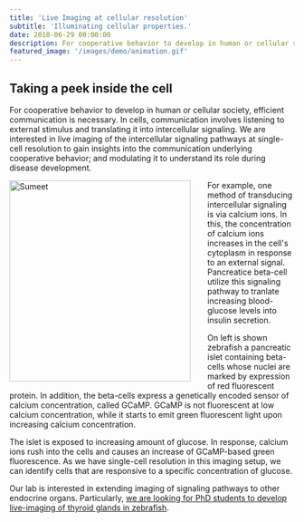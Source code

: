```yaml
---
title: 'Live Imaging at cellular resolution'
subtitle: 'Illuminating cellular properties.'
date: 2018-06-29 00:00:00
description: For cooperative behavior to develop in human or cellular society, efficient communication is necessary. In cells, communication involves listening to external stimulus and translating it into intercellular signaling. We are interested in live imaging of the intercellular signaling pathways at single-cell resolution to gain insights into the communication underlying cooperative behavior; and modulating it to understand its role during disease development.
featured_image: '/images/demo/animation.gif'
---
```


## Taking a peek inside the cell

For cooperative behavior to develop in human or cellular society, efficient communication is necessary. In cells, communication involves listening to external stimulus and translating it into intercellular signaling. We are interested in live imaging of the intercellular signaling pathways at single-cell resolution to gain insights into the communication underlying cooperative behavior; and modulating it to understand its role during disease development.

<img src="/images/demo/animation.gif" alt="Sumeet" style="float:left;width:320px;height:355px;margin:0px 30px 0px 0px"> 
For example, one method of transducing intercellular signaling is via calcium ions. In this, the concentration of calcium ions increases in the cell's cytoplasm in response to an external signal. Pancreatice beta-cell utilize this signaling pathway to tranlate increasing blood-glucose levels into insulin secretion. 

On left is shown zebrafish a pancreatic islet containing beta-cells whose nuclei are marked by expression of red fluorescent protein. In addition, the beta-cells express a genetically encoded sensor of calcium concentration, called GCaMP. GCaMP is not fluorescent at low calcium concentration, while it starts to emit green fluorescent light upon increasing calcium concentration.  

The islet is exposed to increasing amount of glucose. In response, calcium ions rush into the cells and causes an increase of GCaMP-based green fluorescence. As we have single-cell resolution in this imaging setup, we can identify cells that are responsive to a specific concentration of glucose.  

Our lab is interested in extending imaging of signaling pathways to other endocrine organs. Particularly, [we are looking for PhD students to develop live-imaging of thyroid glands in zebrafish](https://sumeetpalsingh.github.io/vacancies).
